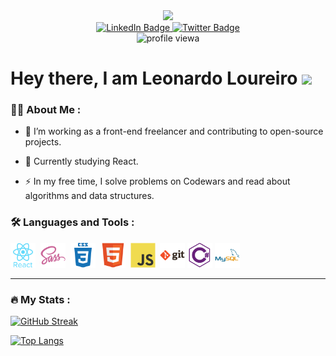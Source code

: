 <div id="header" align="center">
  <img src ="https://media.giphy.com/media/qgQUggAC3Pfv687qPC/giphy.gif" heigth=300/>  
</div>

<div id="badges" align="center">
  <a href="https://www.linkedin.com/in/leonardo-loureiro-">
    <img src="https://img.shields.io/badge/LinkedIn-blue?style=for-the-badge&logo=linkedin&logoColor=white" alt="LinkedIn Badge"/>
  </a>
  <a href="https://twitter.com/ElLeoAPocoNo">
    <img src="https://img.shields.io/badge/Twitter-blue?style=for-the-badge&logo=twitter&logoColor=white" alt="Twitter Badge"/>
  </a>
</div>
<div id="profile-views" align="center">
  <img src="https://komarev.com/ghpvc/?username=LeoLoureiro-code&style=flat-square&color=blue" alt="profile viewa" />
</div>

<h1>
  Hey there, I am Leonardo Loureiro
  <img src="https://media.giphy.com/media/hvRJCLFzcasrR4ia7z/giphy.gif" width="30px"/>
</h1>

### :man_technologist: About Me :

- :telescope: I’m working as a front-end freelancer and contributing to open-source projects.

- :seedling: Currently studying React.

- :zap: In my free time, I solve problems on Codewars and read about algorithms and data structures.


### :hammer_and_wrench: Languages and Tools :

<div>
  <img src="https://github.com/devicons/devicon/blob/master/icons/react/react-original-wordmark.svg" title="React" alt="React" width="40" height="40"/>&nbsp;
   <img src="https://github.com/devicons/devicon/blob/master/icons/sass/sass-original.svg" title="SASS" alt="SASS" width="40" height="40"/>&nbsp;
  <img src="https://github.com/devicons/devicon/blob/master/icons/css3/css3-plain-wordmark.svg"  title="CSS3" alt="CSS" width="40" height="40"/>&nbsp;
  <img src="https://github.com/devicons/devicon/blob/master/icons/html5/html5-original.svg" title="HTML5" alt="HTML" width="40" height="40"/>&nbsp;
  <img src="https://github.com/devicons/devicon/blob/master/icons/javascript/javascript-original.svg" title="JavaScript" alt="JavaScript" width="40" height="40"/>&nbsp;
  <img src="https://github.com/devicons/devicon/blob/master/icons/git/git-original-wordmark.svg" title="Git" **alt="Git" width="40" height="40"/>
  <img src="https://github.com/devicons/devicon/blob/master/icons/csharp/csharp-line.svg" title="Csharp" **alt="Csharp" width="40" height="40"/>
   <img src="https://github.com/devicons/devicon/blob/master/icons/mysql/mysql-original-wordmark.svg" title="Mysql" **alt="Mysql" width="40" height="40"/>
</div>

---

### :fire: My Stats :

[![GitHub Streak](https://streak-stats.demolab.com/?user=LeoLoureiro-code)](https://git.io/streak-stats)

[![Top Langs](https://github-readme-stats.vercel.app/api/top-langs/?username=LeoLoureiro-code&layout=compact&theme=vision-friendly-dark)](https://github.com/anuraghazra/github-readme-stats)


<!---
LeoLoureiro-code/LeoLoureiro-code is a ✨ special ✨ repository because its `README.md` (this file) appears on your GitHub profile.
You can click the Preview link to take a look at your changes.
--->
